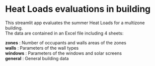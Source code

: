 # Heat Loads evaluations in building

This streamlit app evaluates the summer Heat Loads for a multizone building.   
The data are contained in an Excel file including 4 sheets:
    
   __zones__ : Number of occupants and walls areas of the zones   
   __walls__ : Parameters of the wall types   
   __windows__ : Parameters of the windows and solar screens   
   __general__ : General building data 
